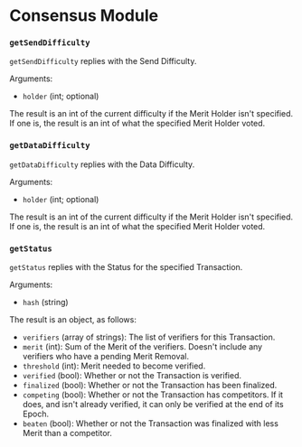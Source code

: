 # Consensus Module

### `getSendDifficulty`

`getSendDifficulty` replies with the Send Difficulty.

Arguments:
- `holder` (int; optional)

The result is an int of the current difficulty if the Merit Holder isn't specified. If one is, the result is an int of what the specified Merit Holder voted.

### `getDataDifficulty`

`getDataDifficulty` replies with the Data Difficulty.

Arguments:
- `holder` (int; optional)

The result is an int of the current difficulty if the Merit Holder isn't specified. If one is, the result is an int of what the specified Merit Holder voted.

### `getStatus`

`getStatus` replies with the Status for the specified Transaction.

Arguments:
- `hash` (string)

The result is an object, as follows:
- `verifiers`  (array of strings): The list of verifiers for this Transaction.
- `merit`      (int):              Sum of the Merit of the verifiers. Doesn't include any verifiers who have a pending Merit Removal.
- `threshold`  (int):              Merit needed to become verified.
- `verified`   (bool):             Whether or not the Transaction is verified.
- `finalized`  (bool):             Whether or not the Transaction has been finalized.
- `competing`  (bool):             Whether or not the Transaction has competitors. If it does, and isn't already verified, it can only be verified at the end of its Epoch.
- `beaten`     (bool):             Whether or not the Transaction was finalized with less Merit than a competitor.
